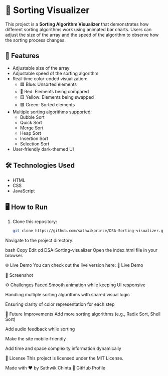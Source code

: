 # 🔢 Sorting Visualizer

This project is a **Sorting Algorithm Visualizer** that demonstrates how different sorting algorithms work using animated bar charts. Users can adjust the size of the array and the speed of the algorithm to observe how the sorting process changes.

## 🚀 Features

- Adjustable size of the array  
- Adjustable speed of the sorting algorithm  
- Real-time color-coded visualization:
  - 🟦 Blue: Unsorted elements
  - 🔴 Red: Elements being compared
  - 🟨 Yellow: Elements being swapped
  - 🟩 Green: Sorted elements
- Multiple sorting algorithms supported:
  - Bubble Sort
  - Quick Sort
  - Merge Sort
  - Heap Sort
  - Insertion Sort
  - Selection Sort
- User-friendly dark-themed UI

## 🛠 Technologies Used

- HTML  
- CSS  
- JavaScript  

## 🖥 How to Run

1. Clone this repository:
   ```bash
   git clone https://github.com/sathwikprince/DSA-Sorting-visualizer.git
Navigate to the project directory:

bash
Copy
Edit
cd DSA-Sorting-visualizer
Open the index.html file in your browser.

🌐 Live Demo
You can check out the live version here:
🔗 Live Demo

📸 Screenshot

⚙️ Challenges Faced
Smooth animation while keeping UI responsive

Handling multiple sorting algorithms with shared visual logic

Ensuring clarity of color representation for each step

🚧 Future Improvements
Add more sorting algorithms (e.g., Radix Sort, Shell Sort)

Add audio feedback while sorting

Make the site mobile-friendly

Add time and space complexity information dynamically

📄 License
This project is licensed under the MIT License.

Made with ❤️ by Sathwik Chinta
🔗 GitHub Profile








